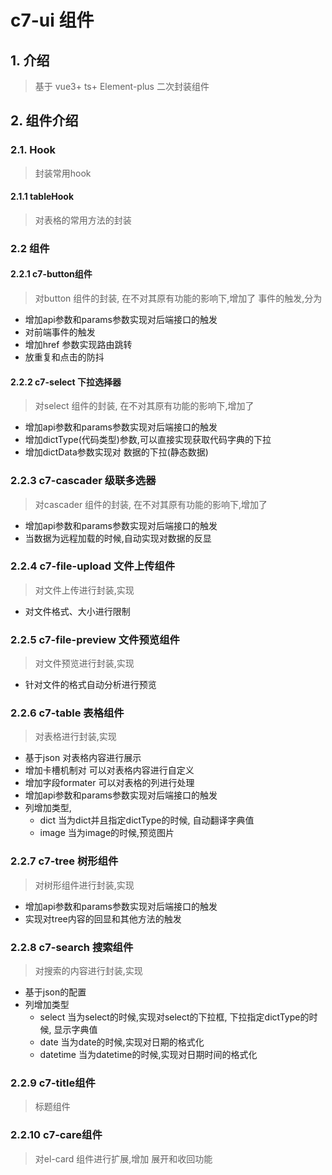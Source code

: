 #  c7-ui 组件

## 1. 介绍
> 基于 vue3+ ts+ Element-plus 二次封装组件

## 2. 组件介绍
### 2.1. Hook
> 封装常用hook
#### 2.1.1 tableHook
>  对表格的常用方法的封装


### 2.2 组件

#### 2.2.1  c7-button组件
> 对button 组件的封装,  在不对其原有功能的影响下,增加了 事件的触发,分为
-  增加api参数和params参数实现对后端接口的触发
- 对前端事件的触发
-  增加href 参数实现路由跳转
- 放重复和点击的防抖


#### 2.2.2  c7-select 下拉选择器
> 对select 组件的封装,  在不对其原有功能的影响下,增加了
- 增加api参数和params参数实现对后端接口的触发
- 增加dictType(代码类型)参数,可以直接实现获取代码字典的下拉
- 增加dictData参数实现对 数据的下拉(静态数据)

### 2.2.3 c7-cascader  级联多选器
> 对cascader 组件的封装,  在不对其原有功能的影响下,增加了
- 增加api参数和params参数实现对后端接口的触发
- 当数据为远程加载的时候,自动实现对数据的反显


### 2.2.4 c7-file-upload  文件上传组件
> 对文件上传进行封装,实现
-  对文件格式、大小进行限制


### 2.2.5 c7-file-preview  文件预览组件
> 对文件预览进行封装,实现
-  针对文件的格式自动分析进行预览

### 2.2.6 c7-table  表格组件
> 对表格进行封装,实现
-  基于json 对表格内容进行展示
- 增加卡槽机制对 可以对表格内容进行自定义
- 增加字段formater  可以对表格的列进行处理
- 增加api参数和params参数实现对后端接口的触发
- 列增加类型,
    - dict  当为dict并且指定dictType的时候, 自动翻译字典值
    - image 当为image的时候,预览图片

### 2.2.7 c7-tree  树形组件
> 对树形组件进行封装,实现
-  增加api参数和params参数实现对后端接口的触发
-  实现对tree内容的回显和其他方法的触发

### 2.2.8 c7-search  搜索组件
> 对搜索的内容进行封装,实现
- 基于json的配置
- 列增加类型
    - select 当为select的时候,实现对select的下拉框, 下拉指定dictType的时候, 显示字典值
    - date  当为date的时候,实现对日期的格式化
    - datetime  当为datetime的时候,实现对日期时间的格式化

### 2.2.9 c7-title组件
> 标题组件

### 2.2.10 c7-care组件
> 对el-card 组件进行扩展,增加 展开和收回功能
